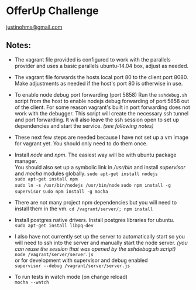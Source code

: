 # OfferUp Challenge

justinohms@gmail.com

## Notes:
- The vagrant file provided is configured to work with the parallels provider and uses a basic parallels ubuntu-14.04 box, adjust as needed.

- The vagrant file forwards the hosts local port 80 to the client port 8080.  Make adjustments as needed if the host's port 80 is otherwise in use. 

- To enable node debug port forwarding (port 5858) Run the `sshdebug.sh` script from the host to enable nodejs debug forwarding of port 5858 out of the client.  For some reason vagrant's built in port forwarding does not work with the debugger. This script will create the necessary ssh tunnel and port forwarding.  It will also leave the ssh session open to set up dependencies and start the service. *(see following notes)*

- These next few steps are needed because I have not set up a vm image for vagrant yet.  You should only need to do them once.  
 - Install *node* and *npm*.  The easiest way will be with ubuntu package manager.   
 You should also set up a symbolic link in */usr/bin* and install *supervisor* and *mocha* modules globally.
`sudo apt-get install nodejs`    
`sudo apt-get install npm`  
`sudo ln -s /usr/bin/nodejs /usr/bin/node`
`sudo npm install -g supervisor` 
`sudo npm install -g mocha`
 
 - There are not many project npm dependencies but you will need to install them in the vm.
`cd /vagrant/server/; npm install`

- Install postgres native drivers. Install postgres libraries for ubuntu.   
`sudo apt-get install libpq-dev`   

 

- I also have not currently set up the server to automatically start so you will need to ssh into the server and manually start the node server.  *(you can reuse the session that was opened by the sshdebug.sh script)*   
 `node /vagrant/server/server.js`   
or for development with supervisor and debug enabled   
 `supervisor --debug /vagrant/server/server.js`
 
- To run tests in watch mode (on change reload)  
 `mocha --watch`

